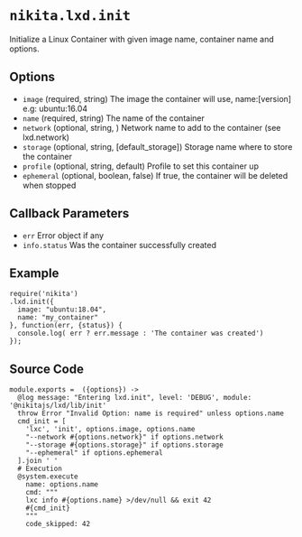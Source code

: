 
# `nikita.lxd.init`

Initialize a Linux Container with given image name, container name and options.

## Options

* `image` (required, string)
  The image the container will use, name:[version] e.g: ubuntu:16.04
* `name` (required, string)
  The name of the container
* `network` (optional, string, )
  Network name to add to the container (see lxd.network)
* `storage` (optional, string, [default_storage])
  Storage name where to store the container
* `profile` (optional, string, default)
  Profile to set this container up
* `ephemeral` (optional, boolean, false)
  If true, the container will be deleted when stopped

## Callback Parameters

* `err`
  Error object if any
* `info.status`
  Was the container successfully created

## Example

```
require('nikita')
.lxd.init({
  image: "ubuntu:18.04",
  name: "my_container"
}, function(err, {status}) {
  console.log( err ? err.message : 'The container was created')
});
```

## Source Code

    module.exports =  ({options}) ->
      @log message: "Entering lxd.init", level: 'DEBUG', module: '@nikitajs/lxd/lib/init'
      throw Error "Invalid Option: name is required" unless options.name
      cmd_init = [
        'lxc', 'init', options.image, options.name
        "--network #{options.network}" if options.network
        "--storage #{options.storage}" if options.storage
        "--ephemeral" if options.ephemeral
      ].join ' '
      # Execution
      @system.execute
        name: options.name
        cmd: """
        lxc info #{options.name} >/dev/null && exit 42
        #{cmd_init}
        """
        code_skipped: 42
